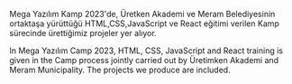 Mega Yazılım Kamp 2023'de, Üretken Akademi ve Meram Belediyesinin ortaktaşa yürüttüğü HTML,CSS,JavaScript ve React  eğitimi verilen Kamp sürecinde 
ürettiğimiz projeler yer alıyor.



In Mega Yazılım Camp 2023, HTML, CSS, JavaScript and React training is given in the Camp process jointly carried out by Üretimken Akademi and Meram Municipality.
The projects we produce are included.
